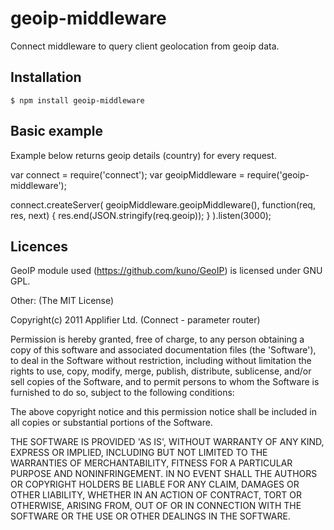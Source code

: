 # geoip-middleware
Connect middleware to query client geolocation from geoip data.
## Installation
    $ npm install geoip-middleware
## Basic example
Example below returns geoip details (country) for every request.

  var connect = require('connect');
  var geoipMiddleware = require('geoip-middleware');

  connect.createServer(
    geoipMiddleware.geoipMiddleware(),
    function(req, res, next) {
      res.end(JSON.stringify(req.geoip));
    }
  ).listen(3000);


## Licences
GeoIP module used (https://github.com/kuno/GeoIP) is licensed under GNU GPL.

Other:
(The MIT License)

Copyright(c) 2011 Applifier Ltd. (Connect - parameter router)<br />

Permission is hereby granted, free of charge, to any person obtaining
a copy of this software and associated documentation files (the
'Software'), to deal in the Software without restriction, including
without limitation the rights to use, copy, modify, merge, publish,
distribute, sublicense, and/or sell copies of the Software, and to
permit persons to whom the Software is furnished to do so, subject to
the following conditions:

The above copyright notice and this permission notice shall be
included in all copies or substantial portions of the Software.

THE SOFTWARE IS PROVIDED 'AS IS', WITHOUT WARRANTY OF ANY KIND,
EXPRESS OR IMPLIED, INCLUDING BUT NOT LIMITED TO THE WARRANTIES OF
MERCHANTABILITY, FITNESS FOR A PARTICULAR PURPOSE AND NONINFRINGEMENT.
IN NO EVENT SHALL THE AUTHORS OR COPYRIGHT HOLDERS BE LIABLE FOR ANY
CLAIM, DAMAGES OR OTHER LIABILITY, WHETHER IN AN ACTION OF CONTRACT,
TORT OR OTHERWISE, ARISING FROM, OUT OF OR IN CONNECTION WITH THE
SOFTWARE OR THE USE OR OTHER DEALINGS IN THE SOFTWARE.